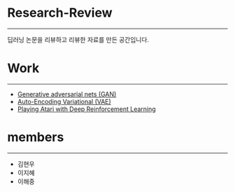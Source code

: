 # Research-Review
---
딥러닝 논문을 리뷰하고 리뷰한 자료를 만든 공간입니다. 

# Work 
---
- [Generative adversarial nets (GAN)](https://github.com/Python-Breaker/Research-Review/blob/master/001.%20Generative%20adversarial%20network.pptx) 
- [Auto-Encoding Variational (VAE)](https://arxiv.org/pdf/1312.6114.pdf)
- [Playing Atari with Deep Reinforcement Learning](https://arxiv.org/pdf/1312.5602.pdf)


# members
---

- 김현우
- 이지혜
- 이해중